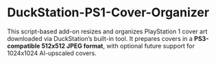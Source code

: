 # DuckStation-PS1-Cover-Organizer
This script-based add-on resizes and organizes PlayStation 1 cover art downloaded via DuckStation’s built-in tool. It prepares covers in a **PS3-compatible 512x512 JPEG format**, with optional future support for 1024x1024 AI-upscaled covers.

